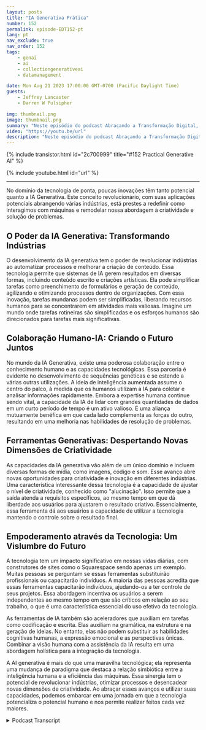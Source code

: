```yaml
---
layout: posts
title: "IA Generativa Prática"
number: 152
permalink: episode-EDT152-pt
lang: pt
nav_exclude: true
nav_order: 152
tags:
    - genai
    - ai
    - collectiongenerativeai
    - datamanagement

date: Mon Aug 21 2023 17:00:00 GMT-0700 (Pacific Daylight Time)
guests:
    - Jeffrey Lancaster
    - Darren W Pulsipher

img: thumbnail.png
image: thumbnail.png
summary: "Neste episódio do podcast Abraçando a Transformação Digital, o apresentador Darren Pulsipher participa de uma conversa instigante com o Dr. Jeffrey Lancaster. Sua discussão explora as aplicações práticas da IA generativa e o impacto profundo que ela está prestes a trazer para várias indústrias."
video: "https://youtu.be/url"
description: "Neste episódio do podcast Abraçando a Transformação Digital, o apresentador Darren Pulsipher participa de uma conversa instigante com o Dr. Jeffrey Lancaster. Sua discussão explora as aplicações práticas da IA generativa e o impacto profundo que ela está prestes a trazer para várias indústrias."
---
```


<div>
{% include transistor.html id="2c700999" title="#152 Practical Generative AI" %}

{% include youtube.html id="url" %}
</div>

---

No domínio da tecnologia de ponta, poucas inovações têm tanto potencial quanto a IA Generativa. Este conceito revolucionário, com suas aplicações potenciais abrangendo várias indústrias, está prestes a redefinir como interagimos com máquinas e remodelar nossa abordagem à criatividade e solução de problemas.

## O Poder da IA Generativa: Transformando Indústrias

O desenvolvimento da IA generativa tem o poder de revolucionar indústrias ao automatizar processos e melhorar a criação de conteúdo. Essa tecnologia permite que sistemas de IA gerem resultados em diversas formas, incluindo conteúdo escrito e criações artísticas. Ela pode simplificar tarefas como preenchimento de formulários e geração de conteúdo, agilizando e otimizando processos dentro de organizações. Com essa inovação, tarefas mundanas podem ser simplificadas, liberando recursos humanos para se concentrarem em atividades mais valiosas. Imagine um mundo onde tarefas rotineiras são simplificadas e os esforços humanos são direcionados para tarefas mais significativas.

## Colaboração Humano-IA: Criando o Futuro Juntos

No mundo da IA Generativa, existe uma poderosa colaboração entre o conhecimento humano e as capacidades tecnológicas. Essa parceria é evidente no desenvolvimento de sequências genéticas e se estende a várias outras utilizações. A ideia de inteligência aumentada assume o centro do palco, à medida que os humanos utilizam a IA para coletar e analisar informações rapidamente. Embora a expertise humana continue sendo vital, a capacidade da IA de lidar com grandes quantidades de dados em um curto período de tempo é um ativo valioso. É uma aliança mutuamente benéfica em que cada lado complementa as forças do outro, resultando em uma melhoria nas habilidades de resolução de problemas.

## Ferramentas Generativas: Despertando Novas Dimensões de Criatividade

As capacidades da IA generativa vão além de um único domínio e incluem diversas formas de mídia, como imagens, código e som. Esse avanço abre novas oportunidades para criatividade e inovação em diferentes indústrias. Uma característica interessante dessa tecnologia é a capacidade de ajustar o nível de criatividade, conhecido como "alucinação". Isso permite que a saída atenda a requisitos específicos, ao mesmo tempo em que dá liberdade aos usuários para ajustarem o resultado criativo. Essencialmente, essa ferramenta dá aos usuários a capacidade de utilizar a tecnologia mantendo o controle sobre o resultado final.

## Empoderamento através da Tecnologia: Um Vislumbre do Futuro

A tecnologia tem um impacto significativo em nossas vidas diárias, com construtores de sites como o Squarespace sendo apenas um exemplo. Muitas pessoas se perguntam se essas ferramentas substituirão profissionais ou capacitarão indivíduos. A maioria das pessoas acredita que essas ferramentas capacitarão indivíduos, ajudando-os a ter controle de seus projetos. Essa abordagem incentiva os usuários a serem independentes ao mesmo tempo em que são críticos em relação ao seu trabalho, o que é uma característica essencial do uso efetivo da tecnologia.

As ferramentas de IA também são aceleradores que auxiliam em tarefas como codificação e escrita. Elas auxiliam na gramática, na estrutura e na geração de ideias. No entanto, elas não podem substituir as habilidades cognitivas humanas, a expressão emocional e as perspectivas únicas. Combinar a visão humana com a assistência da IA resulta em uma abordagem holística para a integração da tecnologia.

A AI generativa é mais do que uma maravilha tecnológica; ela representa uma mudança de paradigma que destaca a relação simbiótica entre a inteligência humana e a eficiência das máquinas. Essa sinergia tem o potencial de revolucionar indústrias, otimizar processos e desencadear novas dimensões de criatividade. Ao abraçar esses avanços e utilizar suas capacidades, podemos embarcar em uma jornada em que a tecnologia potencializa o potencial humano e nos permite realizar feitos cada vez maiores.



<details>
<summary> Podcast Transcript </summary>

<p></p>

</details>
